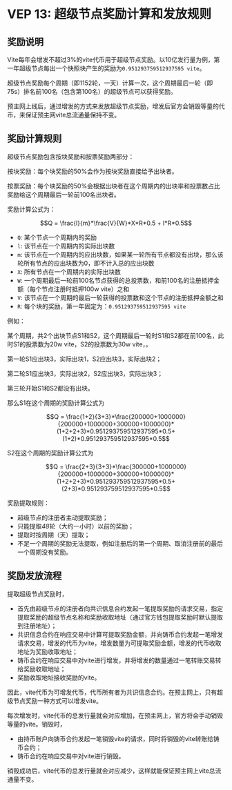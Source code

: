 # VEP 13: 超级节点奖励计算和发放规则

## 奖励说明
Vite每年会增发不超过3%的vite代币用于超级节点奖励。以10亿发行量为例，第一年超级节点每出一个快照块产生的奖励为`0.951293759512937595 vite`。

超级节点奖励每个周期（即1152轮，一天）计算一次，这个周期最后一轮（即75s）排名前100名（包含第100名）的超级节点可以获得奖励。

预主网上线后，通过增发的方式来发放超级节点奖励，增发后官方会销毁等量的代币，来保证预主网vite总流通量保持不变。

## 奖励计算规则

超级节点奖励包含按块奖励和按票奖励两部分：

按块奖励：每个块奖励的50%会作为按块奖励直接给予出块者。

按票奖励：每个块奖励的50%会根据出块者在这个周期内的出块率和投票数占比奖励给这个周期最后一轮前100名出块者。

奖励计算公式为：

$$Q = \frac{l}{m}*\frac{V}{W}*X*R*0.5 + l*R*0.5$$

* `Q`: 某个节点一个周期内的奖励
* `l`: 该节点在一个周期内的实际出块数
* `m`: 该节点在一个周期内的应出块数，如果某一轮所有节点都没有出块，那么该轮所有节点的应出块数为0，即不计入总的应出块数
* `X`: 所有节点在一个周期内的实际出块数
* `W`: 一个周期最后一轮前100名节点获得的总投票数，和前100名的注册抵押金额（每个节点注册时抵押100w vite）之和
* `V`: 该节点在一个周期的最后一轮获得的投票数和这个节点的注册抵押金额之和
* `R`: 每个块的奖励，第一年固定为：`0.951293759512937595 vite`

例如：

某个周期，共2个出块节点S1和S2，这个周期最后一轮时S1和S2都在前100名，此时S1的投票数为20w vite，S2的投票数为30w vite，。

第一轮S1应出块3，实际出块1，S2应出块3，实际出块2；

第二轮S1应出块3，实际出块2，S2应出块3，实际出块3；

第三轮开始S1和S2都没有出块。

那么S1在这个周期的奖励计算公式为

$$Q = \frac{1+2}{3+3}*\frac{200000+1000000}{200000+1000000+300000+1000000}*(1+2+2+3)*0.951293759512937595*0.5+(1+2)*0.951293759512937595*0.5$$

S2在这个周期的奖励计算公式为

$$Q = \frac{2+3}{3+3}*\frac{300000+1000000}{200000+1000000+300000+1000000}*(1+2+2+3)*0.951293759512937595*0.5+(2+3)*0.951293759512937595*0.5$$

奖励提取规则：

* 超级节点的注册者主动提取奖励；
* 只能提取*48*轮（大约一小时）以前的奖励；
* 提取时按周期（天）提取；
* 不足一个周期的奖励无法提取，例如注册后的第一个周期、取消注册前的最后一个周期没有奖励。

## 奖励发放流程

提取超级节点奖励时，

* 首先由超级节点的注册者向共识信息合约发起一笔提取奖励的请求交易，指定提取奖励的超级节点名称和奖励收取地址（通过官方钱包提取奖励时默认提取到注册地址）；
* 共识信息合约在响应交易中计算可提取奖励金额，并向铸币合约发起一笔增发请求交易，增发的代币为vite，增发数量为可提取奖励金额，增发的代币收取地址为奖励收取地址；
* 铸币合约在响应交易中对vite进行增发，并将增发的数量通过一笔转账交易转给奖励收取地址；
* 奖励收取地址接收奖励的vite。

因此，vite代币为可增发代币，代币所有者为共识信息合约。在预主网上，只有超级节点奖励一种方式可以增发vite。

每次增发时，vite代币的总发行量就会对应增加，在预主网上，官方将会手动销毁等量的vite。销毁时，

* 由持币账户向铸币合约发起一笔销毁vite的请求，同时将销毁的vite转账给铸币合约；
* 铸币合约在响应交易中对vite进行销毁。

销毁成功后，vite代币的总发行量就会对应减少，这样就能保证预主网上vite总流通量不变。
